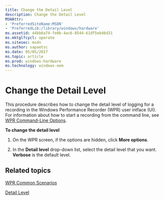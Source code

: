 ```yaml
---
title: Change the Detail Level
description: Change the Detail Level
MSHAttr:
- 'PreferredSiteName:MSDN'
- 'PreferredLib:/library/windows/hardware'
ms.assetid: 44bb6a74-fe0b-4ac6-8544-61df5eb46d31
ms.mktglfcycl: operate
ms.sitesec: msdn
ms.author: sapaetsc
ms.date: 05/05/2017
ms.topic: article
ms.prod: windows-hardware
ms.technology: windows-oem
---
```


# Change the Detail Level


This procedure describes how to change the detail level of logging for a recording in the Windows Performance Recorder (WPR) user intface (UI). For information about how to start a recording from the command line, see [WPR Command-Line Options](wpr-command-line-options.md).

**To change the detail level**

1.  On the WPR screen, if the options are hidden, click **More options**.

2.  In the **Detail level** drop-down list, select the detail level that you want. **Verbose** is the default level.

## Related topics


[WPR Common Scenarios](windows-performance-recorder-common-scenarios.md)

[Detail Level](detail-level.md)

 

 







